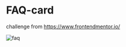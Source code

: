 # FAQ-card
challenge from https://www.frontendmentor.io/


![faq](https://user-images.githubusercontent.com/120993792/229334906-dd38e89a-f23e-4893-98b2-3781c316922c.png)
